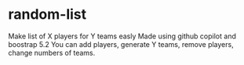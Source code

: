 # random-list
Make list of X players for Y teams easly
Made using github copilot and boostrap 5.2
You can add players, generate Y teams, remove players, change numbers of teams.
